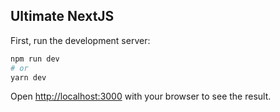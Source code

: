 ## Ultimate NextJS

First, run the development server:

```bash
npm run dev
# or
yarn dev
```

Open [http://localhost:3000](http://localhost:3000) with your browser to see the result.
